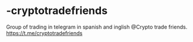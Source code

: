 # -cryptotradefriends
Group of trading in telegram in spanish and inglish
@Crypto trade friends.
https://t.me/cryptotradefriends
